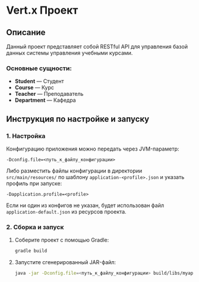 # Vert.x Проект

## Описание

Данный проект представляет собой RESTful API для управления базой данных системы управления учебными курсами.

### Основные сущности:
- **Student** — Студент
- **Course** — Курс
- **Teacher** — Преподаватель
- **Department** — Кафедра

## Инструкция по настройке и запуску

### 1. Настройка

Конфигурацию приложения можно передать через JVM-параметр:

```
-Dconfig.file=<путь_к_файлу_конфигурации>
````

Либо разместить файлы конфигурации в директории `src/main/resources/` по шаблону `application-<profile>.json` и указать профиль при запуске:

```
-Dapplication.profile=<profile>
```

Если ни один из конфигов не указан, будет использован файл `application-default.json` из ресурсов проекта.

### 2. Сборка и запуск

1. Соберите проект с помощью Gradle:

   ```bash
   gradle build
   ```

2. Запустите сгенерированный JAR-файл:

   ```bash
   java -jar -Dconfig.file=<путь_к_файлу_конфигурации> build/libs/myapp-mvc.jar
   ```

